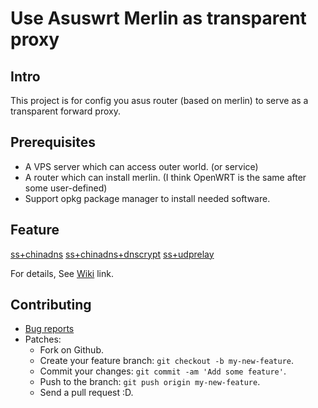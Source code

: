 # Use Asuswrt Merlin as transparent proxy

## Intro

This project is for config you asus router (based on merlin) to serve as a transparent forward proxy.

## Prerequisites

- A VPS server which can access outer world. (or service)
- A router which can install merlin. (I think OpenWRT is the same after some user-defined)
- Support opkg package manager to install needed software.

## Feature

[ss+chinadns](https://github.com/zw963/asuswrt-merlin-transparent-proxy/blob/master/ss%2Bchinadns)
[ss+chinadns+dnscrypt](https://github.com/zw963/asuswrt-merlin-transparent-proxy/blob/master/ss%2Bchinadns%2Bdnscrypt)
[ss+udprelay](https://github.com/zw963/asuswrt-merlin-transparent-proxy/blob/master/ss%2Budprelay)

For details, See [Wiki](https://github.com/zw963/asuswrt-merlin-transparent-proxy/wiki) link.

## Contributing

  * [Bug reports](https://github.com/zw963/asuswrt-merlin-transparent-proxy/issues)
  * Patches:
    * Fork on Github.
    * Create your feature branch: `git checkout -b my-new-feature`.
    * Commit your changes: `git commit -am 'Add some feature'`.
    * Push to the branch: `git push origin my-new-feature`.
    * Send a pull request :D.
